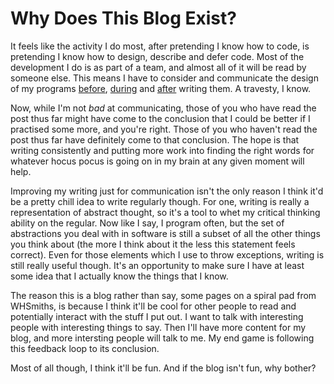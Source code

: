# Why Does This Blog Exist? 

It feels like the activity I do most, after pretending I know how to code, is
pretending I know how to design, describe and defer code. Most of the
development I do is as part of a team, and almost all of it will
be read by someone else. This means I have to consider and communicate the
design of my programs [before](http://zeynepaltan.info/IEEE%20SDD-1016-2009.pdf),
[during](https://github.com/id-Software/Quake-III-Arena/blob/master/code/game/q_math.c#L561)
and [after](https://xkcd.com/1296/) writing them. A travesty, I know. 

Now, while I'm not *bad* at communicating, those of you who have read the post
thus far might have come to the conclusion that I could be better if I
practised some more, and you're right. Those of you who haven't read the post
thus far have definitely come to that conclusion. The hope is that writing
consistently and putting more work into finding the right words for whatever
hocus pocus is going on in my brain at any given moment will help.

Improving my writing just for communication isn't the only reason I think it'd be a
pretty chill idea to write regularly though. For one, writing is really a
representation of abstract thought, so it's a tool to whet my critical thinking
ability on the regular. Now like I say, I program often, but the set of 
abstractions you deal with in software is still a subset of all the other 
things you think about (the more I think about it the less this statement feels 
correct). Even for those elements which I use to throw exceptions, writing is 
still really useful though. It's an opportunity to make sure I have at 
least some idea that I actually know the things that I know.

The reason this is a blog rather than say, some pages on a spiral pad from WHSmiths, is because
I think it'll be cool for other people to read and potentially interact with 
the stuff I put out. I want to talk with interesting people with interesting things to say.
Then I'll have more content for my blog, and more intersting people will talk
to me. My end game is following this feedback loop to its conclusion.

Most of all though, I think it'll be fun. And if the blog isn't fun, why bother?
